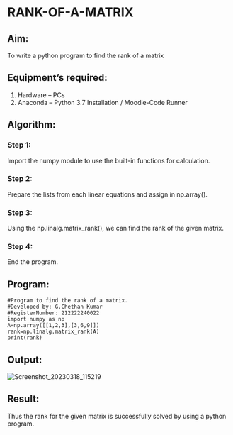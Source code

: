 # RANK-OF-A-MATRIX
## Aim:
To write a python program to find the rank of a matrix
## Equipment’s required:
1. 	Hardware – PCs
2. 	Anaconda – Python 3.7 Installation / Moodle-Code Runner
## Algorithm:
### Step 1: 
Import the numpy module to use the built-in functions for calculation.
### Step 2: 
Prepare the lists from each linear equations and assign in np.array().
### Step 3:
Using the np.linalg.matrix_rank(), we can find the rank of the given matrix.
### Step 4: 
End the program.
## Program:
```
#Program to find the rank of a matrix.
#Developed by: G.Chethan Kumar
#RegisterNumber: 212222240022
import numpy as np
A=np.array([[1,2,3],[3,6,9]])
rank=np.linalg.matrix_rank(A)
print(rank)
```
## Output:

![Screenshot_20230318_115219](https://user-images.githubusercontent.com/118348224/226091047-e6a63981-f255-4645-9326-5f2162a3678b.png)


## Result:

Thus the rank for the given matrix is successfully solved by  using a python program.

